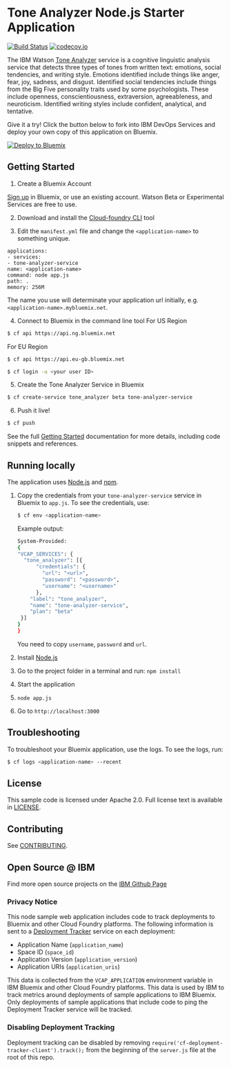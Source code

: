 # Tone Analyzer Node.js Starter Application
[![Build Status](https://travis-ci.org/watson-developer-cloud/tone-analyzer-nodejs.svg?branch=master)](http://travis-ci.org/watson-developer-cloud/tone-analyzer-nodejs)
[![codecov.io](https://codecov.io/github/watson-developer-cloud/tone-analyzer-nodejs/coverage.svg?branch=master)](https://codecov.io/github/watson-developer-cloud/tone-analyzer-nodejs?branch=master)

  The IBM Watson [Tone Analyzer][service_url] service is a cognitive linguistic analysis service that detects three types of tones from written text: emotions, social tendencies, and writing style. Emotions identified include things like anger, fear, joy, sadness, and disgust. Identified social tendencies include things from the Big Five personality traits used by some psychologists. These include openness, conscientiousness, extraversion, agreeableness, and neuroticism. Identified writing styles include confident, analytical, and tentative.

Give it a try! Click the button below to fork into IBM DevOps Services and deploy your own copy of this application on Bluemix.

[![Deploy to Bluemix](https://bluemix.net/deploy/button.png)](https://bluemix.net/deploy?repository=https://github.com/watson-developer-cloud/tone-analyzer-nodejs)

## Getting Started

1. Create a Bluemix Account

  [Sign up][sign_up] in Bluemix, or use an existing account. Watson Beta or Experimental Services are free to use.

2. Download and install the [Cloud-foundry CLI][cloud_foundry] tool

3. Edit the `manifest.yml` file and change the `<application-name>` to something unique.
  ```none
applications:
- services:
  - tone-analyzer-service
  name: <application-name>
  command: node app.js
  path: .
  memory: 256M
  ```
  The name you use will determinate your application url initially, e.g. `<application-name>.mybluemix.net`.

4. Connect to Bluemix in the command line tool
  For US Region
  ```sh
  $ cf api https://api.ng.bluemix.net
  ```

  For EU Region
  ```sh
  $ cf api https://api.eu-gb.bluemix.net
  ```

  ```sh
  $ cf login -u <your user ID>
  ```

5. Create the Tone Analyzer Service in Bluemix

  ```sh
  $ cf create-service tone_analyzer beta tone-analyzer-service
  ```

6. Push it live!

  ```sh
  $ cf push
  ```

See the full [Getting Started][getting_started] documentation for more details, including code snippets and references.

## Running locally

  The application uses [Node.js](http://nodejs.org/) and [npm](https://www.npmjs.com/).

1. Copy the credentials from your `tone-analyzer-service` service in Bluemix to `app.js`. To see the credentials, use:

    ```sh
    $ cf env <application-name>
    ```
    Example output:
    ```sh
    System-Provided:
    {
    "VCAP_SERVICES": {
      "tone_analyzer": [{
          "credentials": {
            "url": "<url>",
            "password": "<password>",
            "username": "<username>"
          },
        "label": "tone_analyzer",
        "name": "tone-analyzer-service",
        "plan": "beta"
     }]
    }
    }
    ```

    You need to copy `username`, `password` and `url`.

2. Install [Node.js](http://nodejs.org/)
3. Go to the project folder in a terminal and run:
    `npm install`
4. Start the application
5.  `node app.js`
6. Go to `http://localhost:3000`

## Troubleshooting

To troubleshoot your Bluemix application, use the logs. To see the logs, run:

  ```sh
  $ cf logs <application-name> --recent
  ```

## License

  This sample code is licensed under Apache 2.0. Full license text is available in [LICENSE](LICENSE).

## Contributing

  See [CONTRIBUTING](CONTRIBUTING.md).

## Open Source @ IBM

  Find more open source projects on the [IBM Github Page](http://ibm.github.io/)

### Privacy Notice

This node sample web application includes code to track deployments to Bluemix and other Cloud Foundry platforms. The following information is sent to a [Deployment Tracker][deploy_track_url] service on each deployment:

* Application Name (`application_name`)
* Space ID (`space_id`)
* Application Version (`application_version`)
* Application URIs (`application_uris`)

This data is collected from the `VCAP_APPLICATION` environment variable in IBM Bluemix and other Cloud Foundry platforms. This data is used by IBM to track metrics around deployments of sample applications to IBM Bluemix. Only deployments of sample applications that include code to ping the Deployment Tracker service will be tracked.

### Disabling Deployment Tracking

Deployment tracking can be disabled by removing `require('cf-deployment-tracker-client').track();` from the beginning of the `server.js` file at the root of this repo.

[deploy_track_url]: https://github.com/cloudant-labs/deployment-tracker
[service_url]: http://www.ibm.com/smarterplanet/us/en/ibmwatson/developercloud/tone-analyzer.html
[cloud_foundry]: https://github.com/cloudfoundry/cli
[getting_started]: http://www.ibm.com/smarterplanet/us/en/ibmwatson/developercloud/doc/getting_started/
[sign_up]: https://console.ng.bluemix.net/registration/
